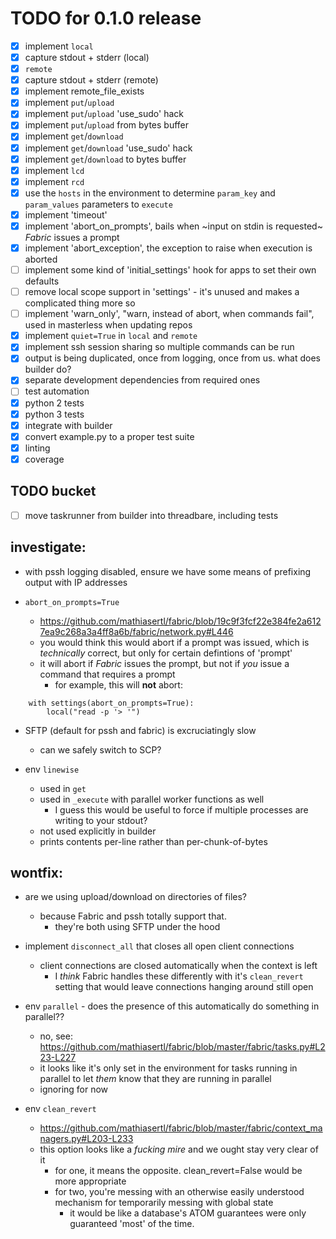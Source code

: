 # TODO for 0.1.0 release

- [x] implement `local`
- [x] capture stdout + stderr (local)
- [x] `remote`
- [x] capture stdout + stderr (remote)
- [x] implement remote_file_exists
- [x] implement `put`/`upload`
- [x] implement `put`/`upload` 'use_sudo' hack
- [x] implement `put`/`upload` from bytes buffer
- [x] implement `get`/`download`
- [x] implement `get`/`download` 'use_sudo' hack
- [x] implement `get`/`download` to bytes buffer
- [x] implement `lcd`
- [x] implement `rcd`
- [x] use the `hosts` in the environment to determine `param_key` and `param_values` parameters to `execute`
- [x] implement 'timeout'
- [x] implement 'abort_on_prompts', bails when ~input on stdin is requested~ *Fabric* issues a prompt
- [x] implement 'abort_exception', the exception to raise when execution is aborted
- [ ] implement some kind of 'initial_settings' hook for apps to set their own defaults
- [ ] remove local scope support in 'settings' - it's unused and makes a complicated thing more so
- [ ] implement 'warn_only', "warn, instead of abort, when commands fail", used in masterless when updating repos
- [x] implement `quiet=True` in `local` and `remote`
- [x] implement ssh session sharing so multiple commands can be run
- [x] output is being duplicated, once from logging, once from us. what does builder do?
- [x] separate development dependencies from required ones
- [ ] test automation
- [x] python 2 tests
- [x] python 3 tests
- [x] integrate with builder
- [x] convert example.py to a proper test suite
- [x] linting
- [x] coverage

## TODO bucket

- [ ] move taskrunner from builder into threadbare, including tests

## investigate:

* with pssh logging disabled, ensure we have some means of prefixing output with IP addresses

* `abort_on_prompts=True`
    - https://github.com/mathiasertl/fabric/blob/19c9f3fcf22e384fe2a6127ea9c268a3a4ff8a6b/fabric/network.py#L446
    - you would think this would abort if a prompt was issued, which is *technically* correct, but only for certain 
    defintions of 'prompt'
    - it will abort if *Fabric* issues the prompt, but not if *you* issue a command that requires a prompt
        - for example, this will **not** abort:
        
```
    with settings(abort_on_prompts=True):
        local("read -p '> '")
```

* SFTP (default for pssh and fabric) is excruciatingly slow
    - can we safely switch to SCP?

* env `linewise`
    - used in `get`
    - used in `_execute` with parallel worker functions as well
        - I guess this would be useful to force if multiple processes are writing to your stdout?
    - not used explicitly in builder
    - prints contents per-line rather than per-chunk-of-bytes


## wontfix:

* are we using upload/download on directories of files? 
    - because Fabric and pssh totally support that.
        - they're both using SFTP under the hood

* implement `disconnect_all` that closes all open client connections
    - client connections are closed automatically when the context is left
        - I *think* Fabric handles these differently with it's `clean_revert` setting that would leave connections hanging around still open

* env `parallel` - does the presence of this automatically do something in parallel??
    - no, see: https://github.com/mathiasertl/fabric/blob/master/fabric/tasks.py#L223-L227
    - it looks like it's only set in the environment for tasks running in parallel to let *them* know that they are running in parallel
    - ignoring for now

* env `clean_revert`
    - https://github.com/mathiasertl/fabric/blob/master/fabric/context_managers.py#L203-L233
    - this option looks like a *fucking mire* and we ought stay very clear of it
        - for one, it means the opposite. clean_revert=False would be more appropriate
        - for two, you're messing with an otherwise easily understood mechanism for temporarily messing with global state
            - it would be like a database's ATOM guarantees were only guaranteed 'most' of the time.

